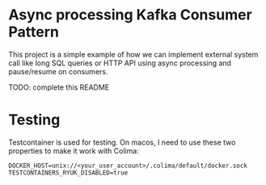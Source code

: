 # Async processing Kafka Consumer Pattern

This project is a simple example of how we can implement external system call like long SQL queries or HTTP API
using async processing and pause/resume on consumers.

TODO: complete this README

# Testing

Testcontainer is used for testing.
On macos, I need to use these two properties to make it work with Colima:

```properties
DOCKER_HOST=unix://<your_user_account>/.colima/default/docker.sock
TESTCONTAINERS_RYUK_DISABLED=true
```